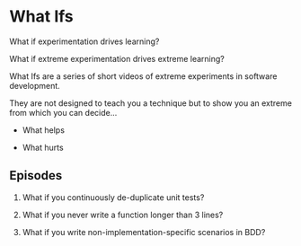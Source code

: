 # What Ifs

What if experimentation drives learning?

What if extreme experimentation drives extreme learning?

What Ifs are a series of short videos of extreme experiments in software development.

They are not designed to teach you a technique but to show you an extreme from which you can decide...

- What helps

- What hurts

## Episodes

1. What if you continuously de-duplicate unit tests?

2. What if you never write a function longer than 3 lines?

3. What if you write non-implementation-specific scenarios in BDD?
